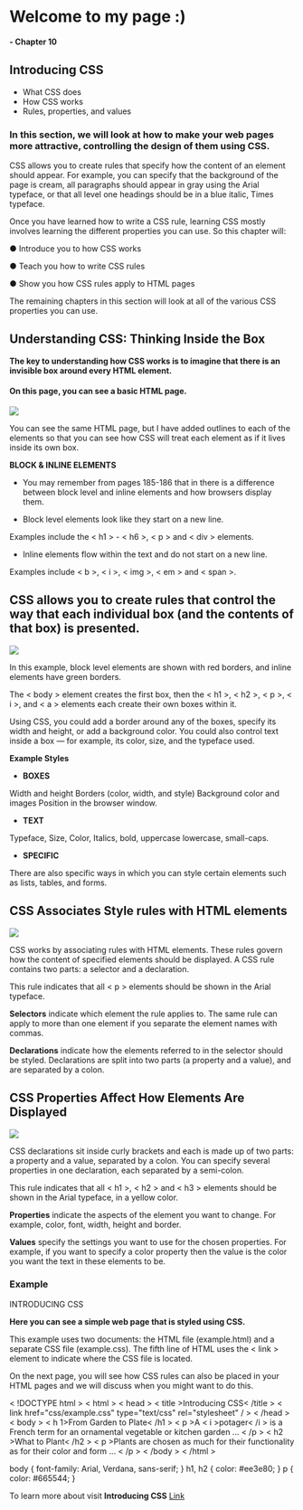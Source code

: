 # Welcome to my page :)

**- Chapter 10**

## Introducing CSS

- What CSS does
- How CSS works
- Rules, properties, and values

### In this section, we will look at how to make your web pages more attractive, controlling the design of them using CSS.


CSS allows you to create rules that specify how the content of an element should appear. For example, you can specify that the background of the page is cream, all paragraphs should appear in gray using the Arial typeface, or that all level one headings should be in a blue italic, Times typeface.

Once you have learned how to write a CSS rule, learning CSS mostly involves learning the different properties you can use. 
So this chapter will:

● Introduce you to how CSS works

● Teach you how to write CSS rules

● Show you how CSS rules apply to HTML pages

The remaining chapters in this section will look at all of the various CSS properties you can use.



## Understanding CSS:    Thinking Inside the Box



**The key to understanding how CSS works is to imagine that there is an invisible box around every HTML element.**

#### On this page, you can see a basic HTML page.

![](https://www.oreilly.com/library/view/html-css/9781118206911/images/ch010-Uf002.jpg)

You can see the same HTML page, but I have added outlines to each of the elements so that you can see how CSS will treat each element as if it lives inside its own box. 


**BLOCK & INLINE ELEMENTS**

- You may remember from pages 185-186 that in there is a difference between block level and inline elements and how browsers display them.


- Block level elements look like they start on a new line. 

Examples include the < h1 > - < h6 >, < p > and < div > elements.

- Inline elements flow within the text and do not start on a new line. 

Examples include < b >, < i >, < img >, < em > and < span >.

## CSS allows you to create rules that control the way that each individual box (and the contents of that box) is presented.

![](https://slideplayer.com/slide/13771255/85/images/3/UNDERSTANDING+CSS%3A+THINKING+INSIDE+THE+BOX.jpg)

In this example, block level elements are shown with red borders, and inline elements have green borders. 

The < body > element creates the first box, then the < h1 >, < h2 >, 
< p >, < i >, and < a > elements each create their own boxes within it.

Using CSS, you could add a border around any of the boxes, specify its width and height, or add a background color. You could also control text inside a box — for example, its color, size, and the typeface used.

**Example Styles**

- **BOXES** 

Width and height Borders (color, width, and style) Background color and images Position in the browser window.

- **TEXT**

Typeface, Size, Color, Italics, bold, uppercase lowercase, small-caps.

- **SPECIFIC**

There are also specific ways in which you can style certain
elements such as lists, tables, and forms.


## CSS Associates Style rules with HTML elements


![](https://images.slideplayer.com/32/9811421/slides/slide_5.jpg)



CSS works by associating rules with HTML elements. These rules govern how the content of specified elements should be displayed. A CSS rule contains two parts: a selector and a declaration.

This rule indicates that all < p > elements should be shown in the Arial typeface.

**Selectors** indicate which element the rule applies to. The same rule can apply to more than one element if you separate the element names with commas.

**Declarations** indicate how the elements referred to in the selector should be styled. Declarations are split into two parts (a property and a value), and are separated by a colon.


## CSS Properties Affect How Elements Are Displayed

![](https://slideplayer.com/slide/13771255/85/images/9/CSS+PROPERTIES+AFFECT+HOW+ELEMENTS+ARE+DISPLAYED.jpg)

CSS declarations sit inside curly brackets and each is made up of two parts: a property and a value, separated by a colon. You can specify several properties in one declaration, each separated by a semi-colon.


This rule indicates that all < h1 >, < h2 > and < h3 > elements should be shown in the Arial typeface, in a yellow color.

**Properties** indicate the aspects of the element you want to change. For example, color, font, width, height and border.

**Values** specify the settings you want to use for the chosen properties. For example, if you want to specify a color property then the value is the color you want the text in these elements to be.


### Example 
INTRODUCING CSS

**Here you can see a simple web page that is styled using CSS.**


This example uses two documents: the HTML file (example.html) and a separate CSS file (example.css). The fifth line of HTML uses the < link > element to indicate where the CSS file is located.


On the next page, you will see how CSS rules can also be placed in your HTML pages and we will discuss when you might want to do this. 


< !DOCTYPE html > 
< html >
< head >
< title >Introducing CSS< /title > 
< link href="css/example.css" type="text/css"  rel="stylesheet" / >
< /head >
< body >
< h 1>From Garden to Plate<  /h1 >
< p >A < i >potager< /i > is a French term for an ornamental vegetable or kitchen garden ... < /p >
< h2 >What to Plant< /h2 >
< p >Plants are chosen as much for their functionality 
as for their color and form ... < /p >
< /body >
< /html >

body { 
font-family: Arial, Verdana, sans-serif; }
h1, h2 { 
color: #ee3e80; }
p { 
color: #665544; }



To learn more about visit **Introducing CSS** [Link](https://wtf.tw/ref/duckett.pdf)